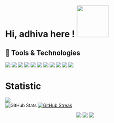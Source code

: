 # Hi, adhiva here ! <img src="https://c.tenor.com/-169fSymeTgAAAAi/anime-girl.gif" width="100">


<!-- ```go
package aboutme

type Profile struct {
	FirstName     string
	LastName      string
	NickName      string
	Hobbies       []string
	Jobs          []Jobs
	Address       string
	CurrentStatus string
}

type Jobs struct {
	Office  string
	JobDesc string
}

func main() {
	profile := new(Profile)
	profile.FirstName = "Adhitya Giva"
	profile.LastName = "Muhammad"
	profile.NickName = "adhiva"
	profile.Address = "Jawa Barat, Indonesia"
	profile.CurrentStatus = "Single"
	profile.Hobbies = []string{
		"Photography",
		"Watching Netflix",
		"Reading Self Development Book",
		"Writer",
	}
	profile.Jobs = []Jobs{
		{
			Office:  "MNC Aladin Indonesia",
			JobDesc: "Backend Engineer",
		},
		{
			Office:  "Andalabs",
			JobDesc: "Web Developer",
		},
		{
			Office:  "Japati Indonesia",
			JobDesc: "Junior Web Developer",
		},
	}

}

``` -->


<!-- Tools and Technologies -->
## 🔧 Tools & Technologies
![](https://img.shields.io/badge/OS-MacOS-informational?style=flat&logo=apple&logoColor=white&color=6aa6f8)
![](https://img.shields.io/badge/OS-Linux-informational?style=flat&logo=linux&logoColor=white&color=6aa6f8)
![](https://img.shields.io/badge/Editor-VS_Code-informational?style=flat&logo=visual-studio-code&logoColor=white&color=6aa6f8)
![](https://img.shields.io/badge/Code-Python-informational?style=flat&logo=python&logoColor=white&color=6aa6f8)
![](https://img.shields.io/badge/Code-JavaScript-informational?style=flat&logo=javascript&logoColor=white&color=6aa6f8)
![](https://img.shields.io/badge/Code-Golang-informational?style=flat&logo=go&logoColor=white&color=6aa6f8)
![](https://img.shields.io/badge/Code-React-informational?style=flat&logo=react&logoColor=white&color=6aa6f8)
![](https://img.shields.io/badge/Shell-Bash-informational?style=flat&logo=gnu-bash&logoColor=white&color=6aa6f8)
![](https://img.shields.io/badge/Tools-PostgreSQL-informational?style=flat&logo=postgresql&logoColor=white&color=6aa6f8)
![](https://img.shields.io/badge/Tools-Docker-informational?style=flat&logo=docker&logoColor=white&color=6aa6f8)
![](https://img.shields.io/badge/Tools-Kubernetes-informational?style=flat&logo=kubernetes&logoColor=white&color=6aa6f8)

<!-- Stats -->
# Statistic 

![](https://komarev.com/ghpvc/?username=adhiva&color=000000)  
<img alt = "GitHub Stats" src="https://github-readme-stats.vercel.app/api?username=adhiva&show_icons=true&hide=issues&icon_color=C9D1D9&hide_border=false&title_color=C9D1D9&text_color=8B948D&bg_color=0D1117&theme=dark">
[![GitHub Streak](http://github-readme-streak-stats.herokuapp.com?user=adhiva&theme=dark)](https://git.io/streak-stats)  

<!-- Contact me -->
<div align="center">
    <a href="https://github.com/adhiva/" target="_blank"><img src="https://shields.io/badge/adhiva-111111.svg?&style=for-the-badge&logo=github"></a>  
    <a href="https://www.instagram.com/adhitya.giva/" target="_blank"><img src="https://shields.io/badge/adhitya.giva-111111.svg?&style=for-the-badge&logo=instagram"></a>  
    <a href="https://twitter.com/adhi_va/" target="_blank"><img src="https://shields.io/badge/adhi__va-111111.svg?&style=for-the-badge&logo=twitter"></a>  
</div>